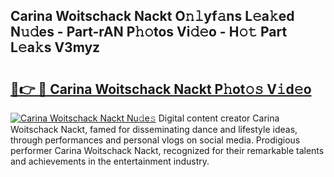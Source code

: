 ## Carina Woitschack Nackt O𝚗𝚕yf𝚊ns L𝚎a𝚔ed N𝚞𝚍es - Part-rAN P𝚑𝚘tos Vi𝚍𝚎o - H𝚘𝚝 Part L𝚎a𝚔s V3myz

# <h2><a href="http://kf54oyq.oniu.top/?m=Carina+Woitschack+Nackt">🔗👉 🔴 Carina Woitschack Nackt P𝚑ot𝚘𝚜 V𝚒d𝚎o</a></h2>

[![Carina Woitschack Nackt Nu𝚍e𝚜](https://i.imgur.com/0qMVB7G.gif)](http://kf54oyq.oniu.top/?m=Carina+Woitschack+Nackt)
Digital content creator Carina Woitschack Nackt, famed for disseminating dance and lifestyle ideas, through performances and personal vlogs on social media. Prodigious performer Carina Woitschack Nackt, recognized for their remarkable talents and achievements in the entertainment industry.  
